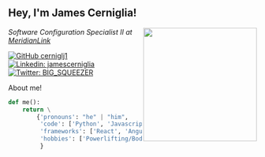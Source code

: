 <h2> Hey, I'm James Cerniglia! </h2>
<img align='right' src="https://oldschool.runescape.wiki/images/8/8c/Strength_cape_emote.gif" width="230">
<p><em>Software Configuration Specialist II at <a href="https://www.meridianlink.com/">MeridianLink</a>
</em></p>

[![GitHub cerniglj1](https://img.shields.io/github/followers/cerniglj1?label=follow&style=social)](https://github.com/cerniglj1)
[![Linkedin: jamescerniglia](https://img.shields.io/badge/-jamescerniglia-blue?style=flat-square&logo=Linkedin&logoColor=white&link=https://www.linkedin.com/in/jamescerniglia/)](https://www.linkedin.com/in/jamescerniglia/)
[![Twitter: BIG_SQUEEZER](https://img.shields.io/twitter/follow/BIG_SQUEEZER?style=social)](https://twitter.com/BIG_SQUEEZER)


About me!
```python
def me():
    return \
        {'pronouns': "he" | "him",
         'code': ['Python', 'Javascript', 'Java', 'Typescript', 'HTML', 'CSS'],
         'frameworks': ['React', 'Angular', 'VueJS' ],
         'hobbies': ['Powerlifting/Bodybuilding', 'Video game developer/player', 'Artist']
         }
```
